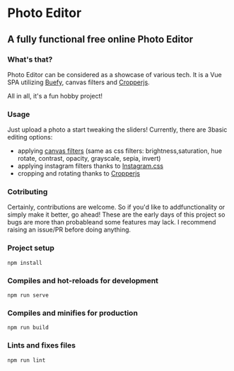 # Photo Editor

## A fully functional free online Photo Editor

### What's that?

Photo Editor can be considered as a showcase of various tech. It is a Vue SPA utilizing [Buefy](https://buefy.org/), canvas filters and [Cropperjs](https://github.com/fengyuanchen/cropperjs).

All in all, it's a fun hobby project!

### Usage

Just upload a photo a start tweaking the sliders! Currently, there are 3basic editing options:

- applying [canvas filters](https://developer.mozilla.org/en-US/docs/WebAPI/CanvasRenderingContext2D/filter) (same as css filters: brightness,saturation, hue rotate, contrast, opacity, grayscale, sepia, invert)
- applying instagram filters thanks to [Instagram.css](https://githubcom/picturepan2/instagram.css)
- cropping and rotating thanks to [Cropperjs](https://github.comfengyuanchen/cropperjs)

### Cotributing

Certainly, contributions are welcome. So if you'd like to addfunctionality or simply make it better, go ahead!
These are the early days of this project so bugs are more than probableand some features may lack. I recommend raising an issue/PR before doing anything.

### Project setup

```
npm install
```

### Compiles and hot-reloads for development

```
npm run serve
```

### Compiles and minifies for production

```
npm run build
```

### Lints and fixes files

```
npm run lint
```
